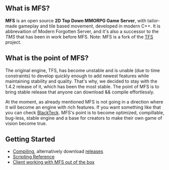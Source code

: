 ## What is MFS?

**MFS** is an open source **2D Top Down MMORPG Game Server**, with tailor-made gameplay and tile based movement,  developed in modern C++.
It is abbrevaition of Modern Forgotten Server, and it's also a successor to the *TMS* that has been in work before MFS.
Note: MFS is a fork of the [TFS](https://github.com/otland/forgottenserver) project.

## What is the point of MFS?

The original engine, TFS, has become unstable and is unable (due to time constraints) to develop quickly enough to add newest features while
maintaining stability and quality. That's why, we decided to stay with the 1.4.2 release of it, which has been the most stable.
The point of MFS is to bring stable release that anyone can download && compile effortlessly.

At the moment, as already mentioned MFS is not going in a direction where it will become an engine with rich features.
If you want something like that you can check [BlackTeck](https://github.com/Black-Tek/BlackTek-Server).
MFS's point is to become optimized, compillable, bug-less, stable engine and a base for creators to make their own game of vision become true.

## Getting Started

* [Compiling](https://github.com/otland/forgottenserver/wiki/Compiling), alternatively download [releases](https://github.com/otland/forgottenserver/releases)
* [Scripting Reference](https://github.com/otland/forgottenserver/wiki/Script-Interface)
* [Client working with MFS out of the box](https://github.com/OTAcademy/otclientv8)
